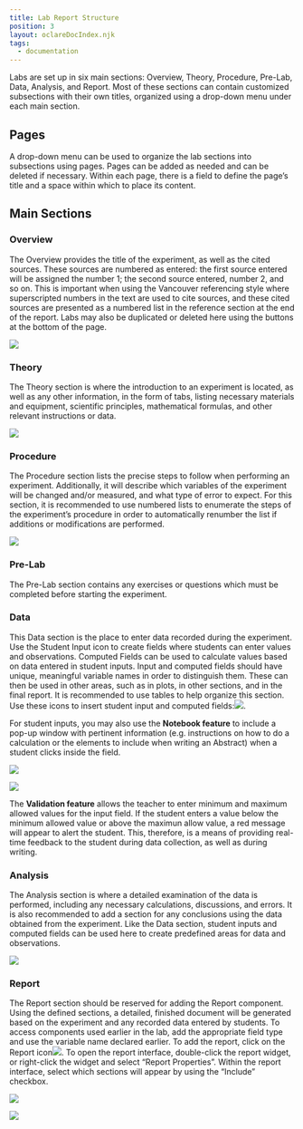 ```yaml
---
title: Lab Report Structure
position: 3
layout: oclareDocIndex.njk
tags:
  - documentation
---
```

Labs are set up in six main sections: Overview, Theory, Procedure, Pre-Lab, Data, Analysis, and Report. Most of these sections can contain customized subsections with their own titles, organized using a drop-down menu under each main section.

## Pages

A drop-down menu can be used to organize the lab sections into subsections using pages. Pages can be added as needed and can be deleted if necessary. Within each page, there is a field to define the page’s title and a space within which to place its content.

## Main Sections

### Overview

The Overview provides the title of the experiment, as well as the cited sources. These sources are numbered as entered: the first source entered will be assigned the number 1; the second source entered, number 2, and so on. This is important when using the Vancouver referencing style where superscripted numbers in the text are used to cite sources, and these cited sources are presented as a numbered list in the reference section at the end of the report. Labs may also be duplicated or deleted here using the buttons at the bottom of the page.

![](https://lh3.googleusercontent.com/TniC0a3u-eeS2_KBswz2Bg54qRQ-Gbv4NsnOA8w_ylQcB4Ek7TuzDQruQTWToC1wwTgrfK1uN-fyl7cHutvExq5fr_z_IaGcUPeUIUK-qa5NRwfRwEeCz9YS5SNxiYAiPI5OyE_7)

### Theory

The Theory section is where the introduction to an experiment is located, as well as any other information, in the form of tabs, listing necessary materials and equipment, scientific principles, mathematical formulas, and other relevant instructions or data.

![](https://lh6.googleusercontent.com/RzSTiUq9yOq4DJ6jmWFLX5LgMuCAJ65HHfHKk-dA8YixtHYFlLVS_aPOb6jDsqKygDw96ovwqg4miB1x1LYWJqLLawEJQgNF5rnQfe56J_hxo2U-XlQePGj3VCpeLm9U3lvZjjFl)

### Procedure

The Procedure section lists the precise steps to follow when performing an experiment. Additionally, it will describe which variables of the experiment will be changed and/or measured, and what type of error to expect. For this section, it is recommended to use numbered lists to enumerate the steps of the experiment’s procedure in order to automatically renumber the list if additions or modifications are performed.

![](https://lh4.googleusercontent.com/UnHuf3wl5Mod5OmJdUd1gXCBaA_qx2WU0hKh2WlwK1wJ133ZPuavkHlgi4ULQN9k5HEXKt4aQw1JAmopq0okCSC9vhjp94m-uazv-DA7_Zt-1-lvaHHGFoXItIcapQiPXfiTBzmA)

### Pre-Lab

The Pre-Lab section contains any exercises or questions which must be completed before starting the experiment.

### Data

This Data section is the place to enter data recorded during the experiment. Use the Student Input icon to create fields where students can enter values and observations. Computed Fields can be used to calculate values based on data entered in student inputs. Input and computed fields should have unique, meaningful variable names in order to distinguish them. These can then be used in other areas, such as in plots, in other sections, and in the final report. It is recommended to use tables to help organize this section. Use these icons to insert student input and computed fields:![](https://lh4.googleusercontent.com/8sIKDGKXvH1ISyukK5mXN8-jtroNdMRPSu6M3kgWcJzTaf40hX2167aG678iLw3T_nijq5akGj2xVd-kue3vkgItbDtOxQ9vqkbdnaNzqfiFfxtqZGHkUzdtN_V-qoz8xIzRpu3t). 

For student inputs, you may also use the **Notebook feature** to include a pop-up window with pertinent information (e.g. instructions on how to do a calculation or the elements to include when writing an Abstract) when a student clicks inside the field.  

![](https://lh3.googleusercontent.com/kXquAmnMHi9nUGoOlMD7wkN6DN5LqcDEEnN9u4XGfcYPgA8QxSk96ozwR4cyi9reVEIEZ02rBvamwQ3XqFB2GIvel1umVxtlRcofA9cGL7allMIaYbq1MGJHdxPgnfs6F6IinGXZ)

![](https://lh5.googleusercontent.com/NtfKH6aCX8XY7iGGMOHXzg4kaPdLe1VX8k5GgBBG1nlTTMpWciELBVdaKs9iZf4l9SET_eaaeOX2qt4BXC7L2pKTdmaRxlkXyUSkJjIuRc_TNrdbNOlabn8xfyjg4gk7joQwT-Yr)

The **Validation feature** allows the teacher to enter minimum and maximum allowed values for the input field.  If the student enters a value below the minimum allowed value or above the maximun allow value, a red message will appear to alert the student.  This, therefore, is a means of providing real-time feedback to the student during data collection, as well as during writing. 

### Analysis

The Analysis section is where a detailed examination of the data is performed, including any necessary calculations, discussions, and errors. It is also recommended to add a section for any conclusions using the data obtained from the experiment. Like the Data section, student inputs and computed fields can be used here to create predefined areas for data and observations.

![](https://lh4.googleusercontent.com/-aLF7QTZ-1kQGoimkucaD9eMo0SR9UkApEgdZSzI4TgXtbHwWUT4HayJFEt2A5crKq4vaIVrzU5OnJS3D3w0TMApzF4fB9cwafbJB32s-8OP-Nxz9e3PQr7KuLnKnI3zaanayX0x)

### Report

The Report section should be reserved for adding the Report component. Using the defined sections, a detailed, finished document will be generated based on the experiment and any recorded data entered by students. To access components used earlier in the lab, add the appropriate field type and use the variable name declared earlier. To add the report, click on the Report icon![](https://lh4.googleusercontent.com/ZkIaYV7viBxqL-bxylindRV7mXCLHAriGEDT0slwvzXZlBQO_RBYxCdawWGXk_Ub-kBl28OcZ3hyO3eCoKDF-bo7QeRLtqota72zagJ_x3Acb6pVs3Dlrupt5Q4iOydQ_TJ5QkdM). To open the report interface, double-click the report widget, or right-click the widget and select “Report Properties”. Within the report interface, select which sections will appear by using the “Include” checkbox.

![](https://lh4.googleusercontent.com/5A8bFnCQi1wzCk7IyNcGjpSYU-N7QsNeEhJniuQJA4CJlHEIcShuzKExlzuv_SJccwSkcrrIORmcRoDl2T-J4-9sNFXRPkTtRpOSpImeo501O5djv2iDloJo3FAmIkYZHKvkraFu)

![](https://lh3.googleusercontent.com/wOVslwVtA6urR9iCC66Xj-b4zkCLvrmRSdE-CQqQy5cMUnqnC_jmhXALJvtMDtx5fnqBxT-YH4LV4NEImzXpuvZ2vlKEvR8r2Z6ENeyn90HiU0RV1N5rn2ulpjUoe0tDsMXDsNvV)